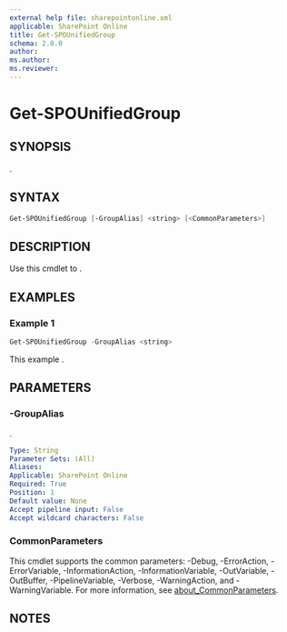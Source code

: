 ```yaml
---
external help file: sharepointonline.xml
applicable: SharePoint Online
title: Get-SPOUnifiedGroup
schema: 2.0.0
author: 
ms.author: 
ms.reviewer:
---
```


# Get-SPOUnifiedGroup

## SYNOPSIS

.

## SYNTAX

```powershell
Get-SPOUnifiedGroup [-GroupAlias] <string> [<CommonParameters>]
```

## DESCRIPTION
Use this cmdlet to .

## EXAMPLES

### Example 1

```powershell
Get-SPOUnifiedGroup -GroupAlias <string>
```

This example .

## PARAMETERS

### -GroupAlias

.

```yaml
Type: String
Parameter Sets: (All)
Aliases: 
Applicable: SharePoint Online
Required: True
Position: 1
Default value: None
Accept pipeline input: False
Accept wildcard characters: False
```

### CommonParameters

This cmdlet supports the common parameters: -Debug, -ErrorAction, -ErrorVariable, -InformationAction, -InformationVariable, -OutVariable, -OutBuffer, -PipelineVariable, -Verbose, -WarningAction, and -WarningVariable. For more information, see [about_CommonParameters](https://go.microsoft.com/fwlink/p/?LinkID=113216).

## NOTES
